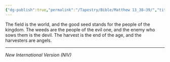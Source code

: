 ```yaml
---
{"dg-publish":true,"permalink":"/Tapestry/Bible/Matthew 13_38–39/","title":"Matthew 13:38–39","hide":true,"tags":["bible","bible-verse"],"dgHomeLink":true,"dgShowLocalGraph":true,"dgEnableSearch":true}
---
```


The field is the world, and the good seed stands for the people of the kingdom. The weeds are the people of the evil one, and the enemy who sows them is the devil. The harvest is the end of the age, and the harvesters are angels.

---
*New International Version (NIV)*